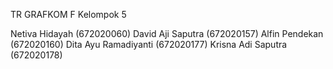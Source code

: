 TR GRAFKOM F Kelompok 5

Netiva Hidayah (672020060)
David Aji Saputra (672020157)
Alfin Pendekan (672020160)
Dita Ayu Ramadiyanti (672020177)
Krisna Adi Saputra (672020178)
